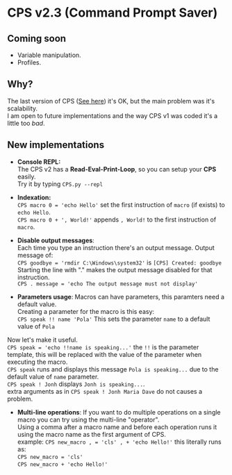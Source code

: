 # CPS v2.3 (Command Prompt Saver)

## Coming soon
- Variable manipulation.
- Profiles.

## Why?
The last version of CPS ([See here](https://github.com/POLA-LCS/CPS)) it's OK, but the main problem was it's scalability.  
I am open to future implementations and the way CPS v1 was coded it's a little too _bad_.

## New implementations
- **Console REPL:**  
The CPS v2 has a **Read-Eval-Print-Loop**, so you can setup your **CPS** easily.  
Try it by typing `CPS.py --repl`

- **Indexation:**  
`CPS macro 0 = 'echo Hello'` set the first instruction of `macro` (if exists) to `echo Hello`.  
`CPS macro 0 + ', World!'` appends `, World!` to the first instruction of `macro`.

- **Disable output messages**:  
Each time you type an instruction there's an output message. Output message of:  
`CPS goodbye = 'rmdir C:\Windows\system32'` is `[CPS] Created: goodbye`  
Starting the line with "." makes the output message disabled for that instruction.  
`CPS . message = 'echo The output message must not display'`

- **Parameters usage**:
Macros can have parameters, this paramters need a default value.  
Creating a parameter for the macro is this easy:  
`CPS speak !! name 'Pola'` This sets the parameter `name` to a default value of `Pola` 

Now let's make it useful.  
`CPS speak = 'echo !!name is speaking...'` the `!!` is the parameter template, this will be replaced with the value of the parameter when executing the macro.  
`CPS speak` runs and displays this message `Pola is speaking...` due to the default value of `name` parameter.  
`CPS speak ! Jonh` displays `Jonh is speaking...`.  
extra arguments as in `CPS speak ! Jonh Maria Dave` do not causes a problem.  

- **Multi-line operations**:
If you want to do multiple operations on a single macro you can try using the multi-line "operator".  
Using a comma after a macro name and before each operation runs it using the macro name as the first argument of CPS.  
example: `CPS new_macro , = 'cls' , + 'echo Hello!'` this literally runs as:  
`CPS new_macro = 'cls'`  
`CPS new_macro + 'echo Hello!'`